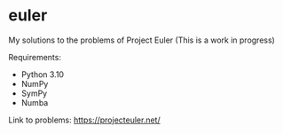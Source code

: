 # euler
My solutions to the problems of Project Euler (This is a work in progress)

Requirements:  
- Python 3.10  
- NumPy  
- SymPy  
- Numba 

Link to problems: https://projecteuler.net/ 

